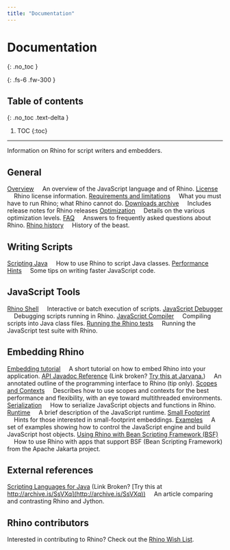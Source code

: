 ```yaml
---
title: "Documentation"
---
```

# Documentation
{: .no_toc }

{: .fs-6 .fw-300 }

## Table of contents
{: .no_toc .text-delta }

1. TOC
{:toc}

---
Information on Rhino for script writers and embedders.

## General

[Overview](/en-US/docs/Rhino/Overview)
&nbsp;&nbsp;&nbsp;&nbsp;An overview of the JavaScript language and of Rhino.
[License](/en-US/docs/Rhino/License)
&nbsp;&nbsp;&nbsp;&nbsp;Rhino license information.
[Requirements and limitations](/en-US/docs/Rhino/Requirements_and_Limitations)
&nbsp;&nbsp;&nbsp;&nbsp;What you must have to run Rhino; what Rhino cannot do.
[Downloads archive](/en-US/docs/Rhino/Downloads_archive)
&nbsp;&nbsp;&nbsp;&nbsp;Includes release notes for Rhino releases
[Optimization](/en-US/docs/Rhino/Optimization)
&nbsp;&nbsp;&nbsp;&nbsp;Details on the various optimization levels.
[FAQ](/en-US/docs/Rhino/FAQ)
&nbsp;&nbsp;&nbsp;&nbsp;Answers to frequently asked questions about Rhino.
[Rhino history](/en-US/docs/Rhino/History)
&nbsp;&nbsp;&nbsp;&nbsp;History of the beast.


## Writing Scripts

[Scripting Java](/en-US/docs/Scripting_Java)
&nbsp;&nbsp;&nbsp;&nbsp;How to use Rhino to script Java classes.
[Performance Hints](/en-US/docs/Rhino/Performance)
&nbsp;&nbsp;&nbsp;&nbsp;Some tips on writing faster JavaScript code.


## JavaScript Tools

[Rhino Shell](/en-US/docs/Rhino/Shell)
&nbsp;&nbsp;&nbsp;&nbsp;Interactive or batch execution of scripts.
[JavaScript Debugger](/en-US/docs/Rhino/Debugger)
&nbsp;&nbsp;&nbsp;&nbsp;Debugging scripts running in Rhino.
[JavaScript Compiler](/en-US/docs/Rhino/JavaScript_Compiler)
&nbsp;&nbsp;&nbsp;&nbsp;Compiling scripts into Java class files.
[Running the Rhino tests](/en-US/docs/Running_the_Rhino_tests)
&nbsp;&nbsp;&nbsp;&nbsp;Running the JavaScript test suite with Rhino.


## Embedding Rhino

[Embedding tutorial](/en-US/docs/Rhino/Embedding_tutorial)
&nbsp;&nbsp;&nbsp;&nbsp;A short tutorial on how to embed Rhino into your application.
[API Javadoc Reference](http://mozilla.github.io/rhino/javadoc/index.html) (Link broken?  [Try this at Jarvana.](http://www.jarvana.com/jarvana/view/org/mozilla/rhino/1.7R3/rhino-1.7R3-javadoc.jar!/index.html))
&nbsp;&nbsp;&nbsp;&nbsp;An annotated outline of the programming interface to Rhino (tip only).
[Scopes and Contexts](/en-US/docs/Rhino/Scopes_and_Contexts)
&nbsp;&nbsp;&nbsp;&nbsp;Describes how to use scopes and contexts for the best performance and flexibility, with an eye toward multithreaded environments.
[Serialization](/en-US/docs/Rhino/Serialization)
&nbsp;&nbsp;&nbsp;&nbsp;How to serialize JavaScript objects and functions in Rhino.
[Runtime](/en-US/docs/Rhino/Runtime)
&nbsp;&nbsp;&nbsp;&nbsp;A brief description of the JavaScript runtime.
[Small Footprint](/en-US/docs/Rhino/Footprint)
&nbsp;&nbsp;&nbsp;&nbsp;Hints for those interested in small-footprint embeddings.
[Examples](/en-US/docs/Rhino/Examples)
&nbsp;&nbsp;&nbsp;&nbsp;A set of examples showing how to control the JavaScript engine and build JavaScript host objects.
[Using Rhino with Bean Scripting Framework (BSF)](/en-US/docs/Rhino/BSF)
&nbsp;&nbsp;&nbsp;&nbsp;How to use Rhino with apps that support BSF (Bean Scripting Framework) from the Apache Jakarta project.


## External references

[Scripting Languages for Java](http://www.ociweb.com/jnb/archive/jnbMar2001.html) (Link Broken? [Try this at http://archive.is/SsVXq](http://archive.is/SsVXq))
&nbsp;&nbsp;&nbsp;&nbsp;An article comparing and contrasting Rhino and Jython.


## Rhino contributors

Interested in contributing to Rhino? Check out the [Rhino Wish List](/en-US/docs/Rhino_Wish_List).